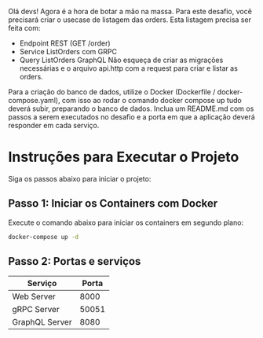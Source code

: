 Olá devs!
Agora é a hora de botar a mão na massa. Para este desafio, você precisará criar o usecase de listagem das orders.
Esta listagem precisa ser feita com:
- Endpoint REST (GET /order)
- Service ListOrders com GRPC
- Query ListOrders GraphQL
Não esqueça de criar as migrações necessárias e o arquivo api.http com a request para criar e listar as orders.

Para a criação do banco de dados, utilize o Docker (Dockerfile / docker-compose.yaml), com isso ao rodar o comando docker compose up tudo deverá subir, preparando o banco de dados.
Inclua um README.md com os passos a serem executados no desafio e a porta em que a aplicação deverá responder em cada serviço.

# Instruções para Executar o Projeto

Siga os passos abaixo para iniciar o projeto:

## Passo 1: Iniciar os Containers com Docker

Execute o comando abaixo para iniciar os containers em segundo plano:

```bash
docker-compose up -d
```

## Passo 2: Portas e serviços

| Serviço            | Porta |
|--------------------|-------|
| Web Server         | 8000  |
| gRPC Server        | 50051 |
| GraphQL Server     | 8080  |